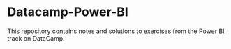 # Datacamp-Power-BI
This repository contains notes and solutions to exercises from the Power BI track on DataCamp.
